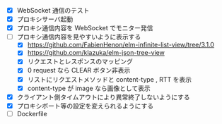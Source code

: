 - [x] WebSocket 通信のテスト
- [x] プロキシサーバ起動
- [x] プロキシ通信内容を WebSocket でモニター発信
- [ ] プロキシ通信内容を見やすいように表示する
  - [x] https://github.com/FabienHenon/elm-infinite-list-view/tree/3.1.0
  - [x] https://github.com/klazuka/elm-json-tree-view
  - [x] リクエストとレスポンスのマッピング
  - [x] 0 request なら CLEAR ボタン非表示
  - [x] リストにリクエストメソッドと content-type , RTT を表示
  - [x] content-type が image なら画像として表示
- [x] クライアント側タイムアウトにより異常終了しないようにする
- [x] プロキシポート等の設定を変えられるようにする
- [ ] Dockerfile
